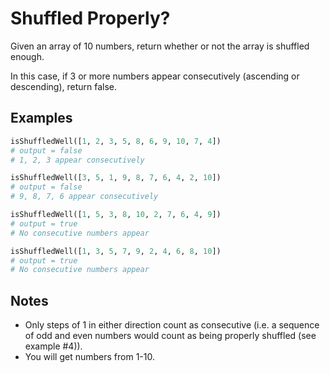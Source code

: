 # Shuffled Properly?

Given an array of 10 numbers, return whether or not the array is shuffled enough.

In this case, if 3 or more numbers appear consecutively (ascending or descending), return false.

## Examples

```python
isShuffledWell([1, 2, 3, 5, 8, 6, 9, 10, 7, 4])
# output = false
# 1, 2, 3 appear consecutively

isShuffledWell([3, 5, 1, 9, 8, 7, 6, 4, 2, 10])
# output = false
# 9, 8, 7, 6 appear consecutively

isShuffledWell([1, 5, 3, 8, 10, 2, 7, 6, 4, 9])
# output = true
# No consecutive numbers appear

isShuffledWell([1, 3, 5, 7, 9, 2, 4, 6, 8, 10])
# output = true
# No consecutive numbers appear
```

## Notes

-   Only steps of 1 in either direction count as consecutive (i.e. a sequence of odd and even numbers would count as being properly shuffled (see example #4)).
-   You will get numbers from 1-10.
